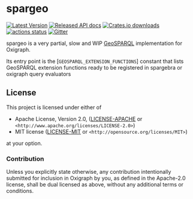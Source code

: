spargeo
=======

[![Latest Version](https://img.shields.io/crates/v/spargeo.svg)](https://crates.io/crates/spargeo)
[![Released API docs](https://docs.rs/spargeo/badge.svg)](https://docs.rs/spargeo)
[![Crates.io downloads](https://img.shields.io/crates/d/spargeo)](https://crates.io/crates/spargeo)
[![actions status](https://github.com/oxigraph/oxigraph/workflows/build/badge.svg)](https://github.com/oxigraph/oxigraph/actions)
[![Gitter](https://badges.gitter.im/oxigraph/community.svg)](https://gitter.im/oxigraph/community)

spargeo is a very partial, slow and WIP [GeoSPARQL](https://docs.ogc.org/is/22-047r1/22-047r1.html) implementation for Oxigraph.

Its entry point is the [`GEOSPARQL_EXTENSION_FUNCTIONS`] constant that lists GeoSPARQL extension functions ready to be registered in spargebra or oxigraph query evaluators

## License

This project is licensed under either of

* Apache License, Version 2.0, ([LICENSE-APACHE](../LICENSE-APACHE) or
  `<http://www.apache.org/licenses/LICENSE-2.0>`)
* MIT license ([LICENSE-MIT](../LICENSE-MIT) or
  `<http://opensource.org/licenses/MIT>`)

at your option.


### Contribution

Unless you explicitly state otherwise, any contribution intentionally submitted for inclusion in Oxigraph by you, as defined in the Apache-2.0 license, shall be dual licensed as above, without any additional terms or conditions.
